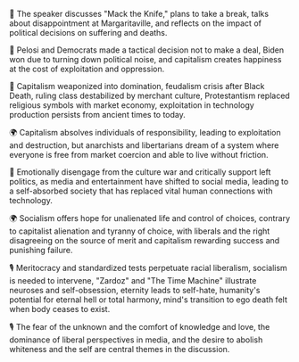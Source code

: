 🎤 The speaker discusses "Mack the Knife," plans to take a break, talks about disappointment at Margaritaville, and reflects on the impact of political decisions on suffering and deaths.

📝 Pelosi and Democrats made a tactical decision not to make a deal, Biden won due to turning down political noise, and capitalism creates happiness at the cost of exploitation and oppression.

📜 Capitalism weaponized into domination, feudalism crisis after Black Death, ruling class destabilized by merchant culture, Protestantism replaced religious symbols with market economy, exploitation in technology production persists from ancient times to today.

🌍 Capitalism absolves individuals of responsibility, leading to exploitation and destruction, but anarchists and libertarians dream of a system where everyone is free from market coercion and able to live without friction.

📱 Emotionally disengage from the culture war and critically support left politics, as media and entertainment have shifted to social media, leading to a self-absorbed society that has replaced vital human connections with technology.

🌍 Socialism offers hope for unalienated life and control of choices, contrary to capitalist alienation and tyranny of choice, with liberals and the right disagreeing on the source of merit and capitalism rewarding success and punishing failure.

🎙 Meritocracy and standardized tests perpetuate racial liberalism, socialism is needed to intervene, "Zardoz" and "The Time Machine" illustrate neuroses and self-obsession, eternity leads to self-hate, humanity's potential for eternal hell or total harmony, mind's transition to ego death felt when body ceases to exist.

🎙️ The fear of the unknown and the comfort of knowledge and love, the dominance of liberal perspectives in media, and the desire to abolish whiteness and the self are central themes in the discussion.

